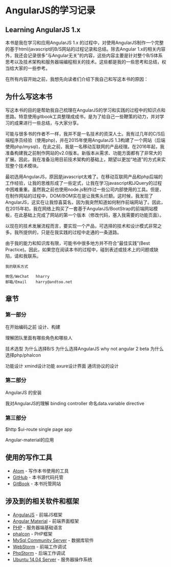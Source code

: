 AngularJS的学习记录
======
Learning AngularJS 1.x
------


本书是我在学习和应用AngularJS 1.x 的过程中，对使用AngularJS制作一个完整的基于html/javascript的B/S网站的过程记录和总结。除去Angular 1.x的相关内容外，我还会记录很多“与Angular无关”的内容，这些内容主要是针对整个B/S体系思考以及技术架构和服务器端编程相关的技术。这些都是我的一些思考和总结，权当给大家的一些参考。

在所有内容开始之前，我想先向读者们介绍下我自己和写这本书的原因：

## 为什么写这本书

写这本书的目的是帮助我自己梳理在AngularJS的学习和实践的过程中的知识点和思路。特意使用gitbook工具整理成成书，是为了给自己一些鞭策的动力，并对学习的成果进行一些总结，与大家分享。

可能与很多书的作者不一样，我并不是一名技术的资深人士。我有过几年的C/S后端程序员经验（使用php)，并在2015年使用AngularJS 1.3构建了一个网站（后端使用php/mysql)，在此之前，我是一名移动互联网的产品经理。在2016年起，我准备构建我之前制作网站的v2.0版本。新版本从需求、功能方面都有了非常大的扩展。因此，我在准备沿用目前技术架构的基础上，期望以更加“地道”的方式来实现整个技术模块。

最初选用AngularJS，原因是javascript太难了。在移动互联网产品和php后端的工作经验，让我的思维形成了一些定式，让我在学习javascript和JQuery的过程中困难重重。虽然我之前也使用node.js制作过一些公司内部使用的工具。但是，在制作网站的过程中，DOM/BOM实在是让我焦头烂额。这时候，我发现了AngularJS，这实在让我惊喜莫名，因为我突然知道如何制作前端网站了。因此，在2015年初，我在网络上购买了一套基于AngularJS/BootStrap的前端网站模板，在此基础上完成了网站的第一个版本（修改代码，塞入我需要的功能页面）。

以现在的技术发展流程而言，要实现一个产品，可选择的技术和设计模式非常之多。我所提供的，只是在我实践的过程中走通的一条道路。

由于我的能力和知识库有限，可能书中很多地方并不符合“最佳实践”(Best Practice)。因此，如果您在阅读本书的过程中，碰到表述或技术上的问题或缺陷，请和我联系。
```
我的联系方式

微信/WeChat   hharry
邮箱/Email    harry@andtoo.net
```

## 章节

### 第一部分
在开始编码之前
设计、构建

理解团队里面有哪些角色和哪些人

技术选型
为什么选择B/S
为什么选择AngularJS
  why not angular 2 beta
为什么选择php/phalcon

功能设计
xmind设计功能
axure设计界面
通讯协议的设计


### 第二部分
AngularJS 的安装

我对AngularJS的理解
binding
controller
命名data.variable
directive





### 第三部分

$http
$ui-route
single page app

Angular-material的应用


## 使用的写作工具
* [Atom](https://atom.io/) - 写作本书使用的工具
* [GitHub](https://github.com/) - 本书源代码托管
* [GitBook](http://www.gitbook.com/) - 本书托管网站

## 涉及到的相关软件和框架
* [AngularJS](https://angularjs.org/) - 前端JS框架
* [Angular Material](https://material.angularjs.org/latest/) - 前端界面框架
* [PHP](https://www.php.net/) - 服务器端基础语言
* [phalcon](https://phalconphp.com/zh/) - PHP框架
* [MySql Community Server](http://dev.mysql.com/downloads/mysql/) - 数据库软件
* [WebStorm](https://www.jetbrains.com/webstorm/) - 前端工作调试
* [PhpStorm](https://www.jetbrains.com/phpstorm/) - 后端工作调试
* [Ubuntu 14.04 Server](http://www.ubuntu.com/server) - 服务器操作系统
